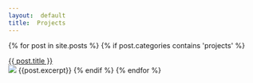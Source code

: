 ```yaml
---
layout:  default
title:  Projects
---
```


{% for post in site.posts %}
{% if post.categories contains 'projects' %}
<div class="postHeader">
<a href="{{site.url}}/{{post.url}}">{{ post.title }}</a>
</div>
<img src="{{site.url}}/{{post.categories}}/img/{{post.image}}.png" />
{{post.excerpt}}
{% endif %}
{% endfor %}
